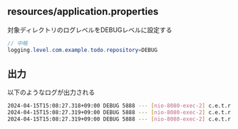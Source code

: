 ## resources/application.properties

対象ディレクトリのログレベルをDEBUGレベルに設定する

```java
// 中略
logging.level.com.example.todo.repository=DEBUG
```

## 出力

以下のようなログが出力される

```bash
2024-04-15T15:08:27.318+09:00 DEBUG 5888 --- [nio-8080-exec-2] c.e.t.r.task.TaskRepository.select       : ==>  Preparing: SELECT id, summary, description, status FROM tasks;
2024-04-15T15:08:27.319+09:00 DEBUG 5888 --- [nio-8080-exec-2] c.e.t.r.task.TaskRepository.select       : ==> Parameters:
2024-04-15T15:08:27.319+09:00 DEBUG 5888 --- [nio-8080-exec-2] c.e.t.r.task.TaskRepository.select       : <==      Total: 2
```